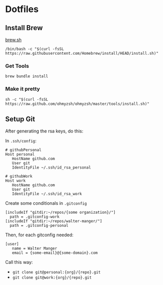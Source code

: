 # Dotfiles

## Install Brew

[brew.sh](https://brew.sh/)

```
/bin/bash -c "$(curl -fsSL https://raw.githubusercontent.com/Homebrew/install/HEAD/install.sh)"
```

### Get Tools

```
brew bundle install
```

### Make it pretty

```
sh -c "$(curl -fsSL https://raw.github.com/ohmyzsh/ohmyzsh/master/tools/install.sh)"
```

## Setup Git

After generating the rsa keys, do this:

In `.ssh/config`:

```
# githubPersonal
Host personal
   HostName github.com
   User git
   IdentityFile ~/.ssh/id_rsa_personal

# githubWork
Host work
   HostName github.com
   User git
   IdentityFile ~/.ssh/id_rsa_work

```


Create some conditionals in `.gitconfig`

```
[includeIf "gitdir:~/repos/{some organization}/"]
  path = .gitconfig-work
[includeIf "gitdir:~/repos/walter-manger/"]
  path = .gitconfig-personal
```

Then, for each gitconfig needed:

```
[user]
   name = Walter Manger
   email = {some-email}@{some-domain}.com

```

Call this way:

- `git clone git@personal:{org}/{repo}.git`
- `git clone git@work:{org}/{repo}.git`

